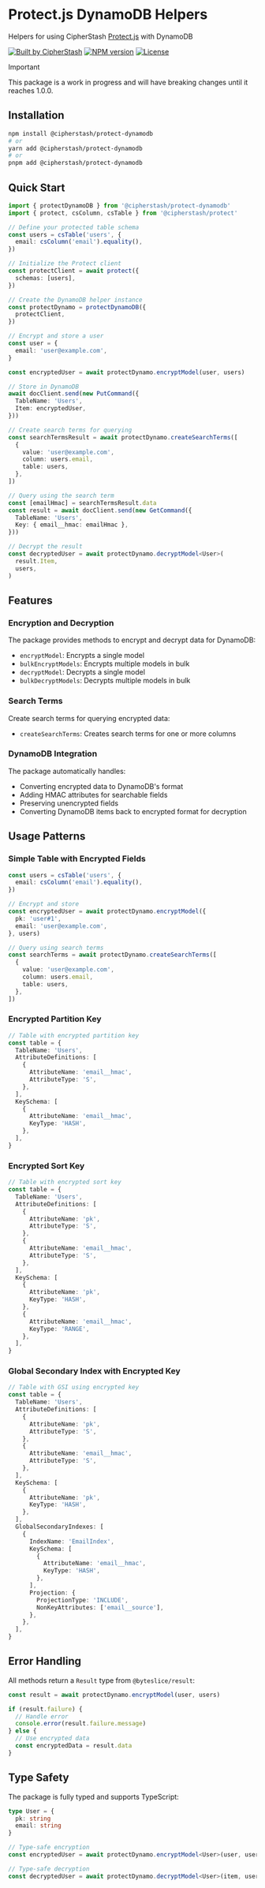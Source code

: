 # Protect.js DynamoDB Helpers

Helpers for using CipherStash [Protect.js](https://github.com/cipherstash/protectjs) with DynamoDB

[![Built by CipherStash](https://raw.githubusercontent.com/cipherstash/meta/refs/heads/main/csbadge.svg)](https://cipherstash.com)
[![NPM version](https://img.shields.io/npm/v/@cipherstash/protect-dynamodb.svg?style=for-the-badge&labelColor=000000)](https://www.npmjs.com/package/@cipherstash/protect-dynamodb)
[![License](https://img.shields.io/npm/l/@cipherstash/protect.svg?style=for-the-badge&labelColor=000000)](https://github.com/cipherstash/protectjs/blob/main/LICENSE.md)

> [!IMPORTANT]
> This package is a work in progress and will have breaking changes until it reaches 1.0.0.

## Installation

```bash
npm install @cipherstash/protect-dynamodb
# or
yarn add @cipherstash/protect-dynamodb
# or
pnpm add @cipherstash/protect-dynamodb
```

## Quick Start

```typescript
import { protectDynamoDB } from '@cipherstash/protect-dynamodb'
import { protect, csColumn, csTable } from '@cipherstash/protect'

// Define your protected table schema
const users = csTable('users', {
  email: csColumn('email').equality(),
})

// Initialize the Protect client
const protectClient = await protect({
  schemas: [users],
})

// Create the DynamoDB helper instance
const protectDynamo = protectDynamoDB({
  protectClient,
})

// Encrypt and store a user
const user = {
  email: 'user@example.com',
}

const encryptedUser = await protectDynamo.encryptModel(user, users)

// Store in DynamoDB
await docClient.send(new PutCommand({
  TableName: 'Users',
  Item: encryptedUser,
}))

// Create search terms for querying
const searchTermsResult = await protectDynamo.createSearchTerms([
  {
    value: 'user@example.com',
    column: users.email,
    table: users,
  },
])

// Query using the search term
const [emailHmac] = searchTermsResult.data
const result = await docClient.send(new GetCommand({
  TableName: 'Users',
  Key: { email__hmac: emailHmac },
}))

// Decrypt the result
const decryptedUser = await protectDynamo.decryptModel<User>(
  result.Item,
  users,
)
```

## Features

### Encryption and Decryption

The package provides methods to encrypt and decrypt data for DynamoDB:

- `encryptModel`: Encrypts a single model
- `bulkEncryptModels`: Encrypts multiple models in bulk
- `decryptModel`: Decrypts a single model
- `bulkDecryptModels`: Decrypts multiple models in bulk

### Search Terms

Create search terms for querying encrypted data:

- `createSearchTerms`: Creates search terms for one or more columns

### DynamoDB Integration

The package automatically handles:
- Converting encrypted data to DynamoDB's format
- Adding HMAC attributes for searchable fields
- Preserving unencrypted fields
- Converting DynamoDB items back to encrypted format for decryption

## Usage Patterns

### Simple Table with Encrypted Fields

```typescript
const users = csTable('users', {
  email: csColumn('email').equality(),
})

// Encrypt and store
const encryptedUser = await protectDynamo.encryptModel({
  pk: 'user#1',
  email: 'user@example.com',
}, users)

// Query using search terms
const searchTerms = await protectDynamo.createSearchTerms([
  {
    value: 'user@example.com',
    column: users.email,
    table: users,
  },
])
```

### Encrypted Partition Key

```typescript
// Table with encrypted partition key
const table = {
  TableName: 'Users',
  AttributeDefinitions: [
    {
      AttributeName: 'email__hmac',
      AttributeType: 'S',
    },
  ],
  KeySchema: [
    {
      AttributeName: 'email__hmac',
      KeyType: 'HASH',
    },
  ],
}
```

### Encrypted Sort Key

```typescript
// Table with encrypted sort key
const table = {
  TableName: 'Users',
  AttributeDefinitions: [
    {
      AttributeName: 'pk',
      AttributeType: 'S',
    },
    {
      AttributeName: 'email__hmac',
      AttributeType: 'S',
    },
  ],
  KeySchema: [
    {
      AttributeName: 'pk',
      KeyType: 'HASH',
    },
    {
      AttributeName: 'email__hmac',
      KeyType: 'RANGE',
    },
  ],
}
```

### Global Secondary Index with Encrypted Key

```typescript
// Table with GSI using encrypted key
const table = {
  TableName: 'Users',
  AttributeDefinitions: [
    {
      AttributeName: 'pk',
      AttributeType: 'S',
    },
    {
      AttributeName: 'email__hmac',
      AttributeType: 'S',
    },
  ],
  KeySchema: [
    {
      AttributeName: 'pk',
      KeyType: 'HASH',
    },
  ],
  GlobalSecondaryIndexes: [
    {
      IndexName: 'EmailIndex',
      KeySchema: [
        {
          AttributeName: 'email__hmac',
          KeyType: 'HASH',
        },
      ],
      Projection: {
        ProjectionType: 'INCLUDE',
        NonKeyAttributes: ['email__source'],
      },
    },
  ],
}
```

## Error Handling

All methods return a `Result` type from `@byteslice/result`:

```typescript
const result = await protectDynamo.encryptModel(user, users)

if (result.failure) {
  // Handle error
  console.error(result.failure.message)
} else {
  // Use encrypted data
  const encryptedData = result.data
}
```

## Type Safety

The package is fully typed and supports TypeScript:

```typescript
type User = {
  pk: string
  email: string
}

// Type-safe encryption
const encryptedUser = await protectDynamo.encryptModel<User>(user, users)

// Type-safe decryption
const decryptedUser = await protectDynamo.decryptModel<User>(item, users)
```